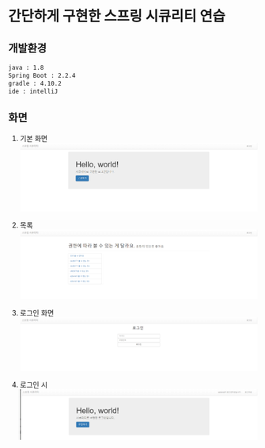 # 간단하게 구현한 스프링 시큐리티 연습
## 개발환경
```
java : 1.8
Spring Boot : 2.2.4
gradle : 4.10.2
ide : intelliJ
```
## 화면
1. 기본 화면
![index](index.png)

2. 목록
![list](list.png)

3. 로그인 화면
![login](login.png)

4. 로그인 시
![after](after.png)